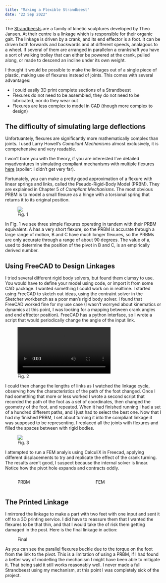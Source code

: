```yaml
---
title: "Making a Flexible Strandbeest"
date: "22 Sep 2022"
---
```


The <a href="https://www.strandbeest.com/">Strandbeests</a> are a family of kinetic sculptures developed by Theo Jansen. At their centre is a linkage which is responsible for their organic gait. The linkage is driven by a crank, and its end effector is a foot. It can be driven both forwards and backwards and at different speeds, analagous to a wheel. If several of them are arranged in parallelon a crankshaft you have a sort of walking trolley that can either be powered at the crank, pulled along, or made to descend an incline under its own weight.

I thought it would be possible to make the linkages out of a single piece of plastic, making use of flexures instead of joints. This comes with several advantages:

 - I could easily 3D print complete sections of a Strandbeest
 - Flexures do not need to be assembled, they do not need to be lubricated, nor do they wear out
 - Flexures are less complex to model in CAD (though more complex to design)

## The difficulty of simulating large deflections
Unfortuantely, flexures are significantly more mathematically complex than joints. I used Larry Howell’s <em>Compliant Mechanisms</em> almost exclusively, it is comprehensive and very readable.

I won’t bore you with the theory, if you are interested I’ve detailed myadventures in simulating compliant mechanisms with multiple flexures <a  href="theory">here</a> (spoiler: I didn’t get very far).


Fortunately, you can make a pretty good approximation of a flexure with linear springs and links, called the Pseudo-Rigid-Body Model (PRBM). They are explained in Chapter 5 of <em>Compliant Mechanisms</em>. The most obvious PRBM is to model a small flexure as a hinge with a torsional spring that returns it to its original position.

<figure>
  <img src="/prbm-examples.webp" />
  <figcaption>Fig. 1</figcaption>
</figure>

In Fig. 1 we see three simple flexures operating in tandem with their PRBM equivalent. A has a very short flexure, so the PRBM is accurate through a large range of motion, B and C have much longer flexures, so the PRBMs are only accurate through a range of about 90 degrees. The value of a, used to determine the position of the pivot in B and C, is an empirically derived number.

## Using FreeCAD to Design Linkages
I tried several different rigid body solvers, but found them clumsy to use. You would have to define your model using code, or import it from some CAD package. I wanted something I could work on in realtime. I started using FreeCAD to sketch out ideas, using the contraint solver in the Sketcher workbench as a poor man’s rigid body solver. I found that FreeCAD worked fine for my use case (I wasn’t worryed about kinematics or dynamics at this point, I was looking for a mapping between crank angles and end effector position). FreeCAD has a python interface, so I wrote a script that would periodically change the angle of the input link.

<figure class="centre">
  <video controls>
    <source src="/screencast.webm" type="video/webm" />
    <source src="/screencast.mp4" type="video/mp4" />
    Video not supported
  </video>
  <figcaption>Fig. 2</figcaption>
</figure>

I could then change the lengths of links as I watched the linkage cycle, observing how the characteristics of the path of the foot changed. Once I had something that more or less worked I wrote a second script that recorded the path of the foot as a set of coordinates, then changed the geometry of the foot, and repeated. When it had finished running I had a set of a hundred different paths, and I just had to select the best one. Now that I had my finished PRBM, I set about turning it into the compliant linkage it was supposed to be representing. I replaced all the joints with flexures and filled the spaces between with rigid bodies.

<figure class="centre">
  <img src="/my-prbm.webp" />
  <figcaption>Fig. 3</figcaption>
</figure>

I attempted to run a FEM analyis using CalculiX in Freecad, applying different displacements to try and replicate the effect of the crank turning. The results aren’t good, I suspect because the internal solver is linear. Notice how the pivot hole expands and contracts oddly.

<div style="display:grid; grid-template-columns: 1fr 1fr">
  <figure>
    <canvas id="prbm" width="850" height="850" />
    <figcaption>PRBM</figcaption>
  </figure>
  <figure>
    <canvas id="fem" width="1095" height="1095" />
    <figcaption>FEM</figcaption>
  </figure>
</div>

## The Printed Linkage
I mirrored the linkage to make a part with two feet with one input and sent it off to a 3D printing service. I did have to reassure them that I wanted the flexures to be that thin, and that I would take the of risk them getting damaged in the post. Here is the final linkage in action:

<div>
  <figure>
    <canvas id="final" width="1250" height="644" />
    <figcaption>Final</figcaption>
  </figure>
</div>

As you can see the parallel flexures buckle due to the torque on the foot from the link to the pivot. This is a limitation of using a PRBM, if I had found a better way of modelling the mechanism I might have been able to mitigate it. That being said it still works reasonably well. I never made a full Strandbeest using my mechanism, at this point I was completely sick of the project.


